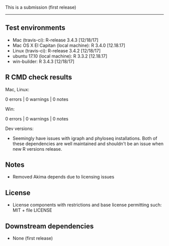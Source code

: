 This is a submission (first release)

---

## Test environments
* Mac (travis-ci): R-release 3.4.3 [12/18/17]
* Mac OS X El Capitan (local machine): R 3.4.0 [12.18.17]
* Linux (travis-ci): R-release 3.4.2 [12/18/17]
* ubuntu 17.10 (local machine): R 3.3.2 [12.18.17]
* win-builder: R 3.4.3 [12/18/17]

## R CMD check results

Mac, Linux:

0 errors | 0 warnings | 0 notes

Win:

0 errors | 0 warnings | 0 notes

    
Dev versions:

* Seemingly have issues with igraph and phyloseq installations. Both of these
  dependencies are well maintained and shouldn't be an issue when new R versions
  release.
  
## Notes

* Removed Akima depends due to licensing issues

## License 

* License components with restrictions and base license permitting such:
  MIT + file LICENSE
  
## Downstream dependencies

* None (first release)